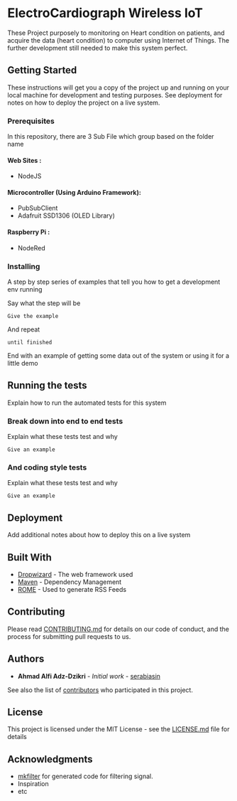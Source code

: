 # ElectroCardiograph Wireless IoT

These Project purposely to monitoring on Heart condition on patients, and acquire the data (heart condition) to computer using Internet of Things. The further development still needed to make this system perfect.

## Getting Started

These instructions will get you a copy of the project up and running on your local machine for development and testing purposes. See deployment for notes on how to deploy the project on a live system.

### Prerequisites

In this repository, there are 3 Sub File which group based on the folder name 

#### Web Sites : 
* NodeJS





#### Microcontroller  (Using Arduino Framework): 


* PubSubClient 
* Adafruit SSD1306 (OLED Library)



#### Raspberry Pi :
* NodeRed





### Installing

A step by step series of examples that tell you how to get a development env running

Say what the step will be

```
Give the example
```

And repeat

```
until finished
```

End with an example of getting some data out of the system or using it for a little demo

## Running the tests

Explain how to run the automated tests for this system

### Break down into end to end tests

Explain what these tests test and why

```
Give an example
```

### And coding style tests

Explain what these tests test and why

```
Give an example
```

## Deployment

Add additional notes about how to deploy this on a live system

## Built With

* [Dropwizard](http://www.dropwizard.io/1.0.2/docs/) - The web framework used
* [Maven](https://maven.apache.org/) - Dependency Management
* [ROME](https://rometools.github.io/rome/) - Used to generate RSS Feeds

## Contributing

Please read [CONTRIBUTING.md](https://gist.github.com/PurpleBooth/b24679402957c63ec426) for details on our code of conduct, and the process for submitting pull requests to us.



## Authors

* **Ahmad Alfi Adz-Dzikri** - *Initial work* - [serabiasin](https://github.com/serabiasin)

See also the list of [contributors](https://github.com/your/project/contributors) who participated in this project.

## License

This project is licensed under the MIT License - see the [LICENSE.md](LICENSE.md) file for details

## Acknowledgments

* [mkfilter](http://www-users.cs.york.ac.uk/~fisher/mkfilter/) for generated code for filtering signal. 
* Inspiration
* etc


